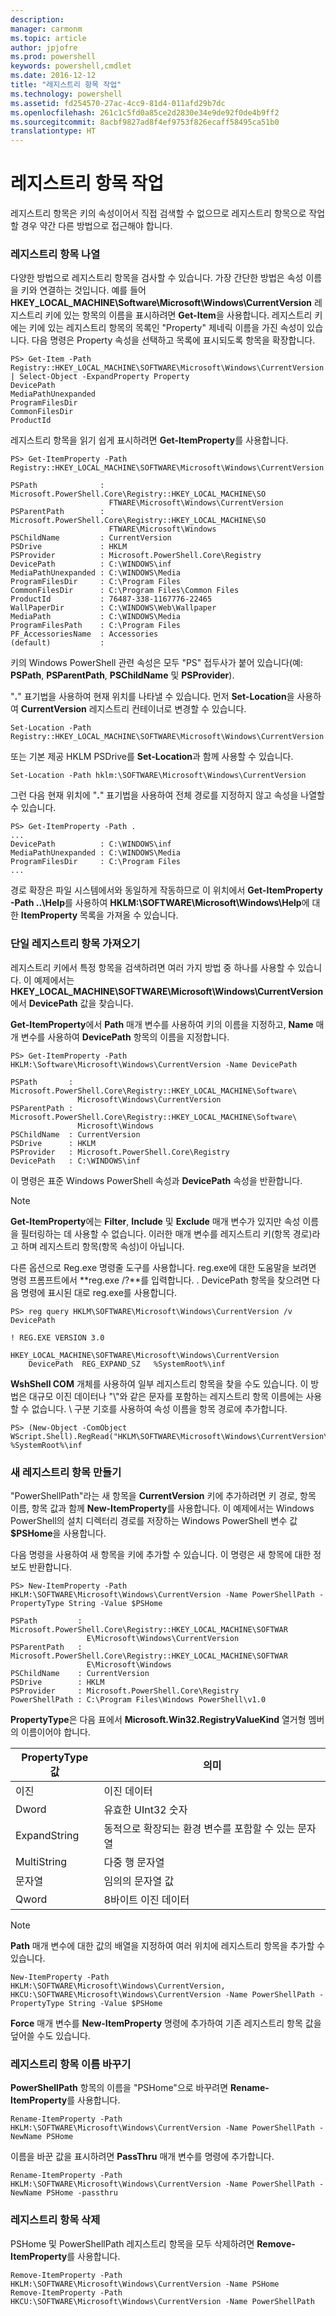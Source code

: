 ```yaml
---
description: 
manager: carmonm
ms.topic: article
author: jpjofre
ms.prod: powershell
keywords: powershell,cmdlet
ms.date: 2016-12-12
title: "레지스트리 항목 작업"
ms.technology: powershell
ms.assetid: fd254570-27ac-4cc9-81d4-011afd29b7dc
ms.openlocfilehash: 261c1c5fd0a85ce2d2830e34e9de92f0de4b9ff2
ms.sourcegitcommit: 8acbf9827ad8f4ef9753f826ecaff58495ca51b0
translationtype: HT
---
```

# <a name="working-with-registry-entries"></a>레지스트리 항목 작업
레지스트리 항목은 키의 속성이어서 직접 검색할 수 없으므로 레지스트리 항목으로 작업할 경우 약간 다른 방법으로 접근해야 합니다.

### <a name="listing-registry-entries"></a>레지스트리 항목 나열
다양한 방법으로 레지스트리 항목을 검사할 수 있습니다. 가장 간단한 방법은 속성 이름을 키와 연결하는 것입니다. 예를 들어 **HKEY_LOCAL_MACHINE\\Software\\Microsoft\\Windows\\CurrentVersion** 레지스트리 키에 있는 항목의 이름을 표시하려면 **Get-Item**을 사용합니다. 레지스트리 키에는 키에 있는 레지스트리 항목의 목록인 "Property" 제네릭 이름을 가진 속성이 있습니다. 다음 명령은 Property 속성을 선택하고 목록에 표시되도록 항목을 확장합니다.

```
PS> Get-Item -Path Registry::HKEY_LOCAL_MACHINE\SOFTWARE\Microsoft\Windows\CurrentVersion | Select-Object -ExpandProperty Property
DevicePath
MediaPathUnexpanded
ProgramFilesDir
CommonFilesDir
ProductId
```

레지스트리 항목을 읽기 쉽게 표시하려면 **Get-ItemProperty**를 사용합니다.

```
PS> Get-ItemProperty -Path Registry::HKEY_LOCAL_MACHINE\SOFTWARE\Microsoft\Windows\CurrentVersion

PSPath              : Microsoft.PowerShell.Core\Registry::HKEY_LOCAL_MACHINE\SO
                      FTWARE\Microsoft\Windows\CurrentVersion
PSParentPath        : Microsoft.PowerShell.Core\Registry::HKEY_LOCAL_MACHINE\SO
                      FTWARE\Microsoft\Windows
PSChildName         : CurrentVersion
PSDrive             : HKLM
PSProvider          : Microsoft.PowerShell.Core\Registry
DevicePath          : C:\WINDOWS\inf
MediaPathUnexpanded : C:\WINDOWS\Media
ProgramFilesDir     : C:\Program Files
CommonFilesDir      : C:\Program Files\Common Files
ProductId           : 76487-338-1167776-22465
WallPaperDir        : C:\WINDOWS\Web\Wallpaper
MediaPath           : C:\WINDOWS\Media
ProgramFilesPath    : C:\Program Files
PF_AccessoriesName  : Accessories
(default)           :
```

키의 Windows PowerShell 관련 속성은 모두 "PS" 접두사가 붙어 있습니다(예: **PSPath**, **PSParentPath**, **PSChildName** 및 **PSProvider**).

"**.**" 표기법을 사용하여 현재 위치를 나타낼 수 있습니다. 먼저 **Set-Location**을 사용하여 **CurrentVersion** 레지스트리 컨테이너로 변경할 수 있습니다.

```
Set-Location -Path Registry::HKEY_LOCAL_MACHINE\SOFTWARE\Microsoft\Windows\CurrentVersion
```

또는 기본 제공 HKLM PSDrive를 **Set-Location**과 함께 사용할 수 있습니다.

```
Set-Location -Path hklm:\SOFTWARE\Microsoft\Windows\CurrentVersion
```

그런 다음 현재 위치에 "**.**" 표기법을 사용하여 전체 경로를 지정하지 않고 속성을 나열할 수 있습니다.

```
PS> Get-ItemProperty -Path .
...
DevicePath          : C:\WINDOWS\inf
MediaPathUnexpanded : C:\WINDOWS\Media
ProgramFilesDir     : C:\Program Files
...
```

경로 확장은 파일 시스템에서와 동일하게 작동하므로 이 위치에서 **Get-ItemProperty -Path ..\\Help**를 사용하여 **HKLM:\\SOFTWARE\\Microsoft\\Windows\\Help**에 대한 **ItemProperty** 목록을 가져올 수 있습니다.

### <a name="getting-a-single-registry-entry"></a>단일 레지스트리 항목 가져오기
레지스트리 키에서 특정 항목을 검색하려면 여러 가지 방법 중 하나를 사용할 수 있습니다. 이 예제에서는 **HKEY_LOCAL_MACHINE\\SOFTWARE\\Microsoft\\Windows\\CurrentVersion**에서 **DevicePath** 값을 찾습니다.

**Get-ItemProperty**에서 **Path** 매개 변수를 사용하여 키의 이름을 지정하고, **Name** 매개 변수를 사용하여 **DevicePath** 항목의 이름을 지정합니다.

```
PS> Get-ItemProperty -Path HKLM:\Software\Microsoft\Windows\CurrentVersion -Name DevicePath

PSPath       : Microsoft.PowerShell.Core\Registry::HKEY_LOCAL_MACHINE\Software\
               Microsoft\Windows\CurrentVersion
PSParentPath : Microsoft.PowerShell.Core\Registry::HKEY_LOCAL_MACHINE\Software\
               Microsoft\Windows
PSChildName  : CurrentVersion
PSDrive      : HKLM
PSProvider   : Microsoft.PowerShell.Core\Registry
DevicePath   : C:\WINDOWS\inf
```

이 명령은 표준 Windows PowerShell 속성과 **DevicePath** 속성을 반환합니다.

> [!NOTE]
> **Get-ItemProperty**에는 **Filter**, **Include** 및 **Exclude** 매개 변수가 있지만 속성 이름을 필터링하는 데 사용할 수 없습니다. 이러한 매개 변수를 레지스트리 키(항목 경로)라고 하며 레지스트리 항목(항목 속성)이 아닙니다.

다른 옵션으로 Reg.exe 명령줄 도구를 사용합니다. reg.exe에 대한 도움말을 보려면 명령 프롬프트에서 **reg.exe /?**를 입력합니다. . DevicePath 항목을 찾으려면 다음 명령에 표시된 대로 reg.exe를 사용합니다.

```
PS> reg query HKLM\SOFTWARE\Microsoft\Windows\CurrentVersion /v DevicePath

! REG.EXE VERSION 3.0

HKEY_LOCAL_MACHINE\SOFTWARE\Microsoft\Windows\CurrentVersion
    DevicePath  REG_EXPAND_SZ   %SystemRoot%\inf
```

**WshShell COM** 개체를 사용하여 일부 레지스트리 항목을 찾을 수도 있습니다. 이 방법은 대규모 이진 데이터나 "\\"와 같은 문자를 포함하는 레지스트리 항목 이름에는 사용할 수 없습니다. \\ 구분 기호를 사용하여 속성 이름을 항목 경로에 추가합니다.

```
PS> (New-Object -ComObject WScript.Shell).RegRead("HKLM\SOFTWARE\Microsoft\Windows\CurrentVersion\DevicePath")
%SystemRoot%\inf
```

### <a name="creating-new-registry-entries"></a>새 레지스트리 항목 만들기
"PowerShellPath"라는 새 항목을 **CurrentVersion** 키에 추가하려면 키 경로, 항목 이름, 항목 값과 함께 **New-ItemProperty**를 사용합니다. 이 예제에서는 Windows PowerShell의 설치 디렉터리 경로를 저장하는 Windows PowerShell 변수 값 **$PSHome**을 사용합니다.

다음 명령을 사용하여 새 항목을 키에 추가할 수 있습니다. 이 명령은 새 항목에 대한 정보도 반환합니다.

```
PS> New-ItemProperty -Path HKLM:\SOFTWARE\Microsoft\Windows\CurrentVersion -Name PowerShellPath -PropertyType String -Value $PSHome

PSPath         : Microsoft.PowerShell.Core\Registry::HKEY_LOCAL_MACHINE\SOFTWAR
                 E\Microsoft\Windows\CurrentVersion
PSParentPath   : Microsoft.PowerShell.Core\Registry::HKEY_LOCAL_MACHINE\SOFTWAR
                 E\Microsoft\Windows
PSChildName    : CurrentVersion
PSDrive        : HKLM
PSProvider     : Microsoft.PowerShell.Core\Registry
PowerShellPath : C:\Program Files\Windows PowerShell\v1.0
```

**PropertyType**은 다음 표에서 **Microsoft.Win32.RegistryValueKind** 열거형 멤버의 이름이어야 합니다.

|PropertyType 값|의미|
|----------------------|-----------|
|이진|이진 데이터|
|Dword|유효한 UInt32 숫자|
|ExpandString|동적으로 확장되는 환경 변수를 포함할 수 있는 문자열|
|MultiString|다중 행 문자열|
|문자열|임의의 문자열 값|
|Qword|8바이트 이진 데이터|

> [!NOTE]
> **Path** 매개 변수에 대한 값의 배열을 지정하여 여러 위치에 레지스트리 항목을 추가할 수 있습니다.

```
New-ItemProperty -Path HKLM:\SOFTWARE\Microsoft\Windows\CurrentVersion, HKCU:\SOFTWARE\Microsoft\Windows\CurrentVersion -Name PowerShellPath -PropertyType String -Value $PSHome
```

**Force** 매개 변수를 **New-ItemProperty** 명령에 추가하여 기존 레지스트리 항목 값을 덮어쓸 수도 있습니다.

### <a name="renaming-registry-entries"></a>레지스트리 항목 이름 바꾸기
**PowerShellPath** 항목의 이름을 "PSHome"으로 바꾸려면 **Rename-ItemProperty**를 사용합니다.

```
Rename-ItemProperty -Path HKLM:\SOFTWARE\Microsoft\Windows\CurrentVersion -Name PowerShellPath -NewName PSHome
```

이름을 바꾼 값을 표시하려면 **PassThru** 매개 변수를 명령에 추가합니다.

```
Rename-ItemProperty -Path HKLM:\SOFTWARE\Microsoft\Windows\CurrentVersion -Name PowerShellPath -NewName PSHome -passthru
```

### <a name="deleting-registry-entries"></a>레지스트리 항목 삭제
PSHome 및 PowerShellPath 레지스트리 항목을 모두 삭제하려면 **Remove-ItemProperty**를 사용합니다.

```
Remove-ItemProperty -Path HKLM:\SOFTWARE\Microsoft\Windows\CurrentVersion -Name PSHome
Remove-ItemProperty -Path HKCU:\SOFTWARE\Microsoft\Windows\CurrentVersion -Name PowerShellPath
```

